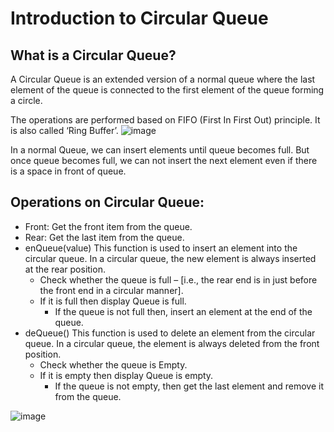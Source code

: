 # Introduction to Circular Queue

## What is a Circular Queue?
A Circular Queue is an extended version of a normal queue where the last element of the queue is connected to the first element of the queue forming a circle.

The operations are performed based on FIFO (First In First Out) principle. It is also called ‘Ring Buffer’. 
![image](https://github.com/nitishhsinghhh/Tips-and-Tricks-for-Programming-using-Cpp/assets/93253740/ba091b3d-d8b7-46f4-8c2c-1481223538d2)

In a normal Queue, we can insert elements until queue becomes full. But once queue becomes full, we can not insert the next element even if there is a space in front of queue.

## Operations on Circular Queue:
- Front: Get the front item from the queue.
- Rear: Get the last item from the queue.
- enQueue(value) This function is used to insert an element into the circular queue. In a circular queue, the new element is always inserted at the rear position. 
  - Check whether the queue is full – [i.e., the rear end is in just before the front end in a circular manner].
  - If it is full then display Queue is full. 
      - If the queue is not full then,  insert an element at the end of the queue.
- deQueue() This function is used to delete an element from the circular queue. In a circular queue, the element is always deleted from the front position. 
  - Check whether the queue is Empty.
  - If it is empty then display Queue is empty.
    - If the queue is not empty, then get the last element and remove it from the queue.
   
![image](https://github.com/nitishhsinghhh/Tips-and-Tricks-for-Programming-using-Cpp/assets/93253740/1798e054-ee3e-4c52-b650-b67f6f569a7c)

